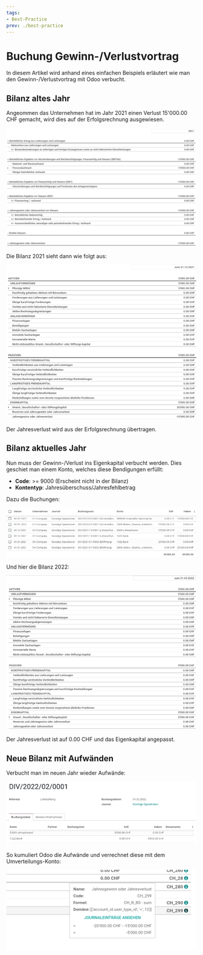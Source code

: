 ```yaml
---
tags:
- Best-Practice
prev: ./best-practice
---
```

# Buchung Gewinn-/Verlustvortrag

In diesem Artikel wird anhand eines einfachen Beispiels erläutert wie man den Gewinn-/Verlustvortrag mit Odoo verbucht.

## Bilanz altes Jahr

Angeommen das Unternehmen hat im Jahr 2021 einen Verlust 15'000.00 CHF gemacht, wird dies auf der Erfolgsrechnung ausgewiesen.

![](assets/Erfolgsrechnung%202021.png)

Die Bilanz 2021 sieht dann wie folgt aus:

![](assets/Bilanz%202021.png)

Der Jahresverlust wird aus der Erfolgsrechnung übertragen.

## Bilanz aktuelles Jahr

Nun muss der Gewinn-/Verlust ins Eigenkapital verbucht werden. Dies geschiet man einem Konto, welches diese Bendigungen erfüllt:

* **Code**: >= 9000 (Erscheint nicht in der Bilanz)
* **Kontentyp**: Jahresüberschuss/Jahresfehlbetrag

Dazu die Buchungen:

![](assets/Buchungszeilen.png)

Und hier die Bilanz 2022:

![](assets/Bilanz%202022.png)

Der Jahresverlust ist auf 0.00 CHF und das Eigenkapital angepasst.

## Neue Bilanz mit Aufwänden

Verbucht man im neuen Jahr wieder Aufwände:

![](assets/Lohnzahlung%202022.png)

So kumuliert Odoo die Aufwände und verrechnet diese mit dem Umverteilungs-Konto:

![](assets/Jahresgewinn%20oder%20Jahresverlust.png)